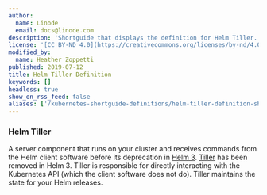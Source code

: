 ```yaml
---
author:
  name: Linode
  email: docs@linode.com
description: 'Shortguide that displays the definition for Helm Tiller.'
license: '[CC BY-ND 4.0](https://creativecommons.org/licenses/by-nd/4.0)'
modified_by:
  name: Heather Zoppetti
published: 2019-07-12
title: Helm Tiller Definition
keywords: []
headless: true
show_on_rss_feed: false
aliases: ['/kubernetes-shortguide-definitions/helm-tiller-definition-shortguide/']
---
```


### Helm Tiller

A server component that runs on your cluster and receives commands from the Helm client software before its deprecation in [Helm 3](https://helm.sh/docs/faq/#removal-of-tiller). [Tiller](https://v2.helm.sh/docs/glossary/#tiller) has been removed in Helm 3. Tiller is responsible for directly interacting with the Kubernetes API (which the client software does not do). Tiller maintains the state for your Helm releases.